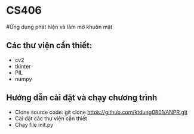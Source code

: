 # CS406
#Ứng dụng phát hiện và làm mờ khuôn mặt

## Các thư viện cần thiết:
- cv2
- tkinter
- PIL
- numpy

## Hướng dẫn cài đặt và chạy chương trình
- Clone source code: git clone https://github.com/ktdung0801/ANPR.git
- Cài đặt các thư viện cần thiết
- Chạy file init.py
